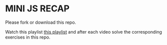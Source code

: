 # MINI JS RECAP 

Please fork or download this repo.

Watch this playlist [this playlist](https://www.youtube.com/playlist?list=PLEXYViHDk6DAVZSvhnOutracHQKEgei6a) and after each video solve the corresponding exercises in this repo. 